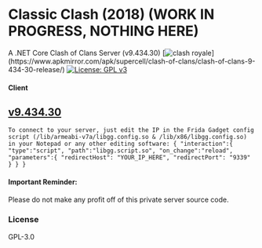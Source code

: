 # Classic Clash (2018) (WORK IN PROGRESS, NOTHING HERE)
A .NET Core Clash of Clans Server (v9.434.30)
[![clash royale](https://img.shields.io/badge/Clash%20of%20Clans-9.434.30-brightred.svg?style=flat")](https://www.apkmirror.com/apk/supercell/clash-of-clans/clash-of-clans-9-434-30-release/)
[![License: GPL v3](https://img.shields.io/badge/License-GPLv3-blue.svg)](https://www.gnu.org/licenses/gpl-3.0)

#### Client
[v9.434.30](https://mega.nz/file/NjdESBoT#JPzyw-CT-7Rzv-gICKQha_o-2281fc49-Il8SVhRU8Y)
-
`To connect to your server, just edit the IP in the Frida Gadget config script (/lib/armeabi-v7a/libgg.config.so & /lib/x86/libgg.config.so) in your Notepad or any other editing software:
{
   "interaction":{
      "type":"script",
      "path":"libgg.script.so",
      "on_change":"reload",
      "parameters":{
         "redirectHost": "YOUR_IP_HERE",
		 "redirectPort": "9339"
      }
   }
}`

#### Important Reminder:
Please do not make any profit off of this private server source code.

### License
GPL-3.0
